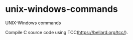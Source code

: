 # unix-windows-commands
UNIX-Windows commands

Compile C source code using TCC(https://bellard.org/tcc/).
